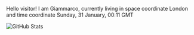 Hello visitor! I am Giammarco, currently living in space coordinate London and time coordinate Sunday, 31 January, 00:11 GMT

![GitHub Stats](https://github-readme-stats.vercel.app/api?username=grcasanova)
